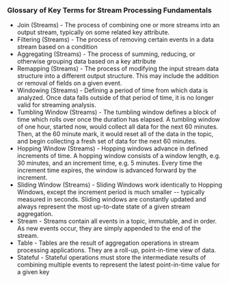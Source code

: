 ### Glossary of Key Terms for Stream Processing Fundamentals
* Join (Streams) - The process of combining one or more streams into an output stream, 
typically on some related key attribute.
* Filtering (Streams) - The process of removing certain events in a data stream based on a condition
* Aggregating (Streams) - The process of summing, reducing, or otherwise grouping 
data based on a key attribute
* Remapping (Streams) - The process of modifying the input stream data structure into a different output 
structure. This may include the addition or removal of fields on a given event.
* Windowing (Streams) - Defining a period of time from which data is analyzed. Once data falls outside of 
that period of time, it is no longer valid for streaming analysis.
* Tumbling Window (Streams) - The tumbling window defines a block of time which rolls over once the duration has elapsed. 
A tumbling window of one hour, started now, would collect all data for the next 60 minutes. 
Then, at the 60 minute mark, it would reset all of the data in the topic, and begin collecting a fresh set of data for the next 60 minutes.
* Hopping Window (Streams) - Hopping windows advance in defined increments of time. A hopping window 
consists of a window length, e.g. 30 minutes, and an increment time, e.g. 5 minutes. 
Every time the increment time expires, the window is advanced forward by the increment.
* Sliding Window (Streams) - Sliding Windows work identically to Hopping Windows, except the increment period is 
much smaller -- typically measured in seconds. Sliding windows are constantly updated and always represent the 
most up-to-date state of a given stream aggregation.
* Stream - Streams contain all events in a topic, immutable, and in order. As new events occur, they are 
simply appended to the end of the stream.
* Table - Tables are the result of aggregation operations in stream processing applications. 
They are a roll-up, point-in-time view of data.
* Stateful - Stateful operations must store the intermediate results of combining multiple events to represent the 
latest point-in-time value for a given key